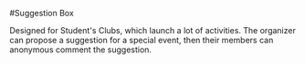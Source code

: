 #Suggestion Box

Designed for Student's Clubs, which launch a lot of activities. The organizer can propose a suggestion for a special event, then their members can anonymous comment the suggestion.
